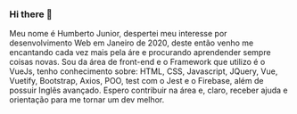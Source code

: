 ### Hi there 👋
 Meu nome é Humberto Junior, despertei meu interesse por desenvolvimento Web em Janeiro de 2020, deste então venho me encantando cada vez mais pela áre e procurando aprendender sempre coisas novas. Sou da área de front-end e o Framework que utilizo é o VueJs, tenho conhecimento sobre: HTML, CSS, Javascript, JQuery, Vue, Vuetify, Bootstrap, Axios, POO, test com o Jest e o Firebase, além de possuir Inglês avançado.
  Espero contribuir na área e, claro, receber ajuda e orientação para me tornar um dev melhor.

<!--
**1bertoh/1bertoh** is a ✨ _special_ ✨ repository because its `README.md` (this file) appears on your GitHub profile.

Here are some ideas to get you started:

- 🔭 I’m currently working on ...
- 🌱 I’m currently learning ...
- 👯 I’m looking to collaborate on ...
- 🤔 I’m looking for help with ...
- 💬 Ask me about ...
- 📫 How to reach me: ...
- 😄 Pronouns: ...
- ⚡ Fun fact: ...
-->
